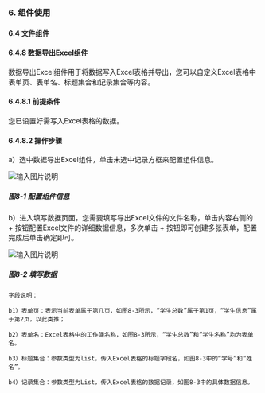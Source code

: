 ### 6. 组件使用

#### 6.4 文件组件

#### 6.4.8 数据导出Excel组件

数据导出Excel组件用于将数据写入Excel表格并导出，您可以自定义Excel表格中表单页、表单名、标题集合和记录集合等内容。

#### 6.4.8.1 前提条件

您已设置好需写入Excel表格的数据。

#### 6.4.8.2 操作步骤

a）选中数据导出Excel组件，单击未选中记录方框来配置组件信息。

![输入图片说明](../../../../images/SoFlu%EF%BC%88%E5%90%8E%E7%AB%AF%EF%BC%89%E5%BC%80%E5%8F%91%E5%B9%B3%E5%8F%B0/1.%20%E6%9C%80%E6%96%B0%E7%89%88%E6%9C%AC%20-%20%E6%9B%B4%E6%96%B0%E6%97%A5%E6%9C%9F%20-%202022.10.08/6.%20%E7%BB%84%E4%BB%B6%E4%BD%BF%E7%94%A8/4.%20%E6%96%87%E4%BB%B6%E7%BB%84%E4%BB%B6/8-1.png)

##### 图8-1 配置组件信息

b）进入填写数据页面，您需要填写导出Excel文件的文件名称，单击内容右侧的 + 按钮配置Excel文件的详细数据信息，多次单击 + 按钮即可创建多张表单，配置完成后单击确定即可。

![输入图片说明](../../../../images/SoFlu%EF%BC%88%E5%90%8E%E7%AB%AF%EF%BC%89%E5%BC%80%E5%8F%91%E5%B9%B3%E5%8F%B0/1.%20%E6%9C%80%E6%96%B0%E7%89%88%E6%9C%AC%20-%20%E6%9B%B4%E6%96%B0%E6%97%A5%E6%9C%9F%20-%202022.10.08/6.%20%E7%BB%84%E4%BB%B6%E4%BD%BF%E7%94%A8/4.%20%E6%96%87%E4%BB%B6%E7%BB%84%E4%BB%B6/8-2.png)

##### 图8-2 填写数据

```
字段说明：

b1）表单页：表示当前表单属于第几页，如图8-3所示，“学生总数”属于第1页，“学生信息”属于第2页，以此类推；

b2）表单名：Excel表格中的工作簿名称，如图8-3所示，“学生总数”和“学生名称”均为表单名。

b3）标题集合：参数类型为list，传入Excel表格的标题字段名，如图8-3中的“学号”和“姓名”。

b4）记录集合：参数类型为List，传入Excel表格的数据记录，如图8-3中的具体数据信息。
```
